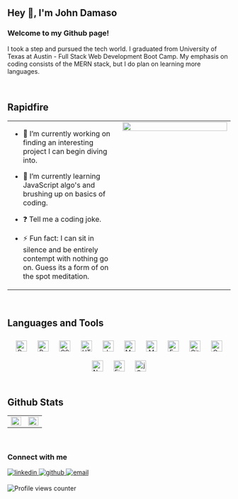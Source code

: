 ## Hey 👋, I'm John Damaso  

### Welcome to my Github page!  
I took a step and pursued the tech world. I graduated from University of Texas at Austin - Full Stack Web Development Boot Camp. My emphasis on coding consists of the MERN stack, but I do plan on learning more languages.  
  

<br/>  


## Rapidfire  
<table><tr><td valign="top" width="50%">

- 🔭 I’m currently working on finding an interesting project I can begin diving into.  
  

- 🌱 I’m currently learning JavaScript algo's and brushing up on basics of coding.  
  

- ❓ Tell me a coding joke.  
  

- ⚡ Fun fact: I can sit in silence and be entirely contempt with nothing go on. Guess its a form of on the spot meditation.   


</td><td valign="top" width="50%">

<div align="center">
<img src="https://rishavanand.github.io/static/images/greetings.gif" align="center" style="width: 100%" />
</div>  


</td></tr></table>  

<br/>  


## Languages and Tools  
<div align="center">  
<img style="margin: 10px" src="https://profilinator.rishav.dev/skills-assets/react-original-wordmark.svg" alt="React" height="25" />  
<img style="margin: 10px" src="https://profilinator.rishav.dev/skills-assets/bootstrap-plain.svg" alt="Bootstrap" height="25" />  
<img style="margin: 10px" src="https://profilinator.rishav.dev/skills-assets/css3-original-wordmark.svg" alt="CSS3" height="25" />  
<img style="margin: 10px" src="https://profilinator.rishav.dev/skills-assets/html5-original-wordmark.svg" alt="HTML5" height="25" />  
<img style="margin: 10px" src="https://profilinator.rishav.dev/skills-assets/javascript-original.svg" alt="JavaScript" height="25" />  
<img style="margin: 10px" src="https://profilinator.rishav.dev/skills-assets/mysql-original-wordmark.svg" alt="MySQL" height="25" />  
<img style="margin: 10px" src="https://profilinator.rishav.dev/skills-assets/mongodb-original-wordmark.svg" alt="MongoDB" height="25" />  
<img style="margin: 10px" src="https://profilinator.rishav.dev/skills-assets/express-original-wordmark.svg" alt="Express.js" height="25" />  
<img style="margin: 10px" src="https://profilinator.rishav.dev/skills-assets/git-scm-icon.svg" alt="Git" height="25" />  
<img style="margin: 10px" src="https://profilinator.rishav.dev/skills-assets/graphql.png" alt="GraphQL" height="25" />  
<img style="margin: 10px" src="https://profilinator.rishav.dev/skills-assets/nodejs-original-wordmark.svg" alt="Node.js" height="25" />  
<img style="margin: 10px" src="https://profilinator.rishav.dev/skills-assets/figma-icon.svg" alt="Figma" height="25" />  
<img style="margin: 10px" src="https://profilinator.rishav.dev/skills-assets/jquery.png" alt="jQuery" height="25" />  
</div>  

<br/>  


## Github Stats  
<table><tr><td valign="top" width="50%">

<img src="https://github-readme-stats.vercel.app/api?username=JoDamaso&show_icons=true&count_private=true&hide_border=true&theme=tokyonight&hide=stars" align="left" style="width: 100%" />

</td><td valign="top" width="50%">

<img src="https://github-readme-stats.vercel.app/api/top-langs/?username=JoDamaso&hide_border=true&layout=compact&theme=tokyonight" align="left" style="width: 100%" />

</td></tr></table>  

<br/>  

  ### Connect with me  
<a href="https://linkedin.com/in/john-damaso-1bb214211/" target="_blank">
<img src=https://img.shields.io/badge/linkedin-%231E77B5.svg?&style=for-the-badge&logo=linkedin&logoColor=white alt=linkedin style="margin-bottom: 5px;" />
</a>
<a href="https://github.com/JoDamaso" target="_blank">
<img src=https://img.shields.io/badge/github-%2324292e.svg?&style=for-the-badge&logo=github&logoColor=white alt=github style="margin-bottom: 5px;" />
</a>
<a href="mailto: darryldamaso@gmail.com" target="_blank">
<img src=https://img.shields.io/badge/gmail-white?&style=for-the-badge&logo=gmail&logoColor=red alt=email style="margin-bottom: 5px;" />
</a>  

<br/>  

![Profile views counter](https://komarev.com/ghpvc/?username=JoDamaso&&style=flat-square)  